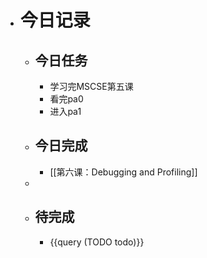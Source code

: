 - # 今日记录
	- ## 今日任务
		- 学习完MSCSE第五课
		- 看完pa0
		- 进入pa1
	- ##  今日完成
		- [[第六课：Debugging and Profiling]]
	-
	- ## 待完成
		- {{query (TODO todo)}}